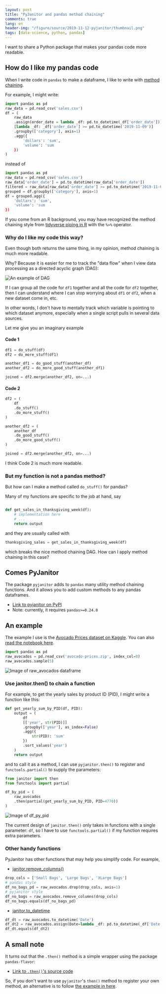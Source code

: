 ```yaml
---
layout: post
title: "PyJanitor and pandas method chaining"
comments: true
lang: en
header-img: "/figure/source/2019-11-12-pyjanitor/thumbnail.png"
tags: [data-science, python, pandas]
---
```


I want to share a Python package that makes your pandas code more readable.

## How do I like my pandas code

When I write code in `pandas` to make a dataframe, I like to write with [method chaining](https://www.dataschool.io/future-of-pandas/#methodchaining). 

For example, I might write:

```python
import pandas as pd
raw_data = pd.read_csv('sales.csv')
df = (
    raw_data
    .assign(order_date = lambda _df: pd.to_datetime(_df['order_date']))
    [lambda _df: _df['order_date'] >= pd.to_datetime('2019-11-09')]
    .groupby(['category'], axis=1)
    .agg({
        'dollars': 'sum',
        'volume': 'sum
    })
)
```

instead of 

```python
import pandas as pd
raw_data = pd.read_csv('sales.csv')
raw_data['order_date'] = pd.to_datetime(raw_data['order_date'])
filtered = raw_data[raw_data['order_date'] >= pd.to_datetime('2019-11-09')]
grouped = df.groupby(['category'], axis=1)
df = grouped.agg({
    'dollars': 'sum',
    'volume': 'sum
})
```

If you come from an R background, you may have recognized the method chaining style from [tidyverse piping in R](https://r4ds.had.co.nz/pipes.html) with the `%>%` operator.

### Why do I like my code this way?

Even though both returns the same thing, in my opinion, method chaining is much more readable.

Why? Because it is easier for me to track the "data flow" when I view data processing as a directed acyclic graph (DAG):

![An example of DAG](/figure/source/2019-11-12-pyjanitor/dag.png)

If I can group all the code for `df1` together and all the code for `df2` together, then I can understand where I can stop worrying about `df1` or `df2`, when a new dataset come in, etc.

In other words, I don't have to mentally track which variable is pointing to which dataset anymore, especially when a single script pulls in several data sources.

Let me give you an imaginary example

#### Code 1

```python
df1 = do_stuff(df)
df2 = do_more_stuff(df1)

another_df1 = do_good_stuff(another_df)
another_df2 = do_more_good_stuff(another_df1)

joined = df2.merge(another_df2, on=...) 
```
    
#### Code 2

```python
df2 = (
    df
    .do_stuff()
    .do_more_stuff()
)

another_df2 = (
    another_df
    .do_good_stuff()
    .do_more_good_stuff()
)

joined = df2.merge(another_df2, on=...)
```

I think Code 2 is much more readable.

### But my function is not a pandas method?

But how can I make a method called `do_stuff()` for pandas?

Many of my functions are specific to the job at hand, say

```python

def get_sales_in_thanksgiving_week(df):
    # implementation here
    # ...
    return output
```

and they are usually called with

```python
thanksgiving_sales = get_sales_in_thanksgiving_week(df)
```

which breaks the nice method chaining DAG. How can I apply method chaining in this case?

## Comes PyJanitor

The package `pyjanitor` adds to `pandas` many utility method chaining functions. And it allows you to add custom methods to any pandas dataframes.

* [Link to pyjanitor on PyPI](https://pypi.org/project/pyjanitor/)
* Note: currently, it requires `pandas>=0.24.0`

## An example

The example I use is the [Avocado Prices dataset on Kaggle](https://www.kaggle.com/neuromusic/avocado-prices). You can also [read the notebook here](/figure/source/2019-11-12-pyjanitor/try-pyjanitor.ipynb).

```python
import pandas as pd
raw_avocados = pd.read_csv('avocado-prices.zip', index_col=0)
raw_avocados.sample(5)
```
![Image of raw_avocados dataframe](/figure/source/2019-11-12-pyjanitor/raw_avocados.png)

### Use janitor.then() to chain a function

For example, to get the yearly sales by product ID (PID), I might write a function like this:

```python
def get_yearly_sum_by_PID(df, PID):
    output = (
        df
        [['year', str(PID)]]
        .groupby(['year'], as_index=False)
        .agg({
            str(PID): 'sum'
        })
        .sort_values('year')
    )
    return output
```

and to call it as a method, I can use `pyjanitor.then()` to register and `functools.partial()` to supply the parameters:

```python
from janitor import then
from functools import partial

df_by_pid = (
    raw_avocados
    .then(partial(get_yearly_sum_by_PID, PID=4770))
)
```

![Image of df_py_pid](/figure/source/2019-11-12-pyjanitor/df_by_pid.png)

The current design of `janitor.then()` only takes in functions with a single parameter: `df`, so I have to use `functools.partial()` if my function requires extra parameters.

### Other handy functions

PyJanitor has other functions that may help you simplify code. For example,

* [janitor.remove_columns()](https://pyjanitor.readthedocs.io/reference/janitor.functions/janitor.remove_columns.html#janitor.remove_columns)

```python
drop_cols = ['Small Bags', 'Large Bags', 'XLarge Bags']
# pandas style
df_no_bags_pd = raw_avocados.drop(drop_cols, axis=1)
# pyjanitor style
df_no_bags = raw_avocados.remove_columns(drop_cols)
df_no_bags.equals(df_no_bags_pd)
```

* [janitor.to_datetime](https://pyjanitor.readthedocs.io/reference/janitor.functions/janitor.to_datetime.html#janitor.to_datetime)

```python
df_dt = raw_avocados.to_datetime('Date')
df_dt2 = raw_avocados.assign(Date=lambda _df: pd.to_datetime(_df['Date']))
df_dt.equals(df_dt2)
```

## A small note

It turns out that the `.then()` method is a simple wrapper using the package `pandas-flavor`:

* [Link to `.then()`'s source code](https://pyjanitor.readthedocs.io/_modules/janitor/functions.html#then)

So, if you don't want to use `pyjanitor`'s `then()` method to register your own method, an alternative is to follow [the example in here](https://github.com/Zsailer/pandas_flavor).

